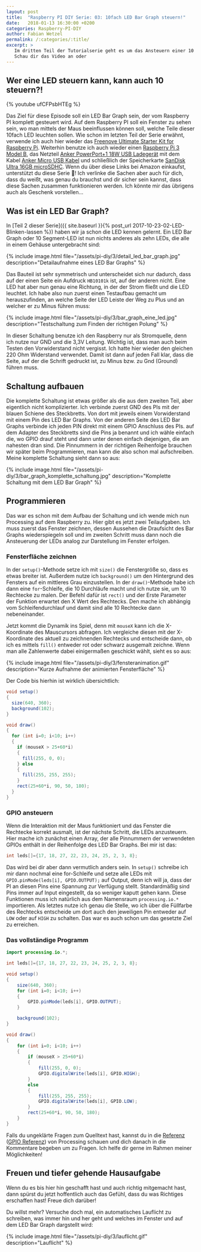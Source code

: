 ```yaml
---
layout: post
title:  "Raspberry PI DIY Serie: 03: 10fach LED Bar Graph steuern!"
date:   2018-01-13 16:30:00 +0200
categories: Raspberry-PI-DIY
author: Fabian Wetzel
permalink: /:categories/:title/
excerpt: >
   Im dritten Teil der Tutorialserie geht es um das Ansteuern einer 10 Segment-LED.
   Schau dir das Video an oder
---
```

## Wer eine LED steuern kann, kann auch 10 steuern?!

{% youtube ufCFPsbHTEg %}

Das Ziel für diese Episode soll ein LED Bar Graph sein, der vom Raspberry PI komplett gesteuert wird. Auf dem Raspberry PI soll ein Fenster zu sehen sein, wo man mittels der Maus beeinflussen können soll, welche Teile dieser 10fach LED leuchten sollen. Wie schon im letzten Teil der Serie erwähnt, verwende ich auch hier wieder das [Freenove Ultimate Starter Kit for Raspberry Pi](http://amzn.to/2halM2T). Weiterhin benutze ich auch wieder einen [Raspberry Pi 3 Model B](http://amzn.to/2x6jwne), das Netzteil [Anker PowerPort+1 18W USB Ladegerät](http://amzn.to/2w1ACid) mit dem Kabel [Anker Micro USB Kabel](http://amzn.to/2y6RZib) und schließlich der Speicherkarte [SanDisk Ultra 16GB microSDHC](http://amzn.to/2x5IMtR). Wenn du über diese Links bei Amazon einkaufst, unterstützt du diese Serie 🙏! Ich verlinke die Sachen aber auch für dich, dass du weißt, was genau du brauchst und dir sicher sein kannst, dass diese Sachen zusammen funktionieren werden. Ich könnte mir das übrigens auch als Geschenk vorstellen...

## Was ist ein LED Bar Graph?

In  [Teil 2 dieser Serie]({{ site.baseurl }}{% post_url 2017-10-23-02-LED-Blinken-lassen %}) haben wir ja schon die LED kennen gelernt. Ein LED Bar Graph oder 10 Segment-LED ist nun nichts anderes als zehn LEDs, die alle in einem Gehäuse untergebracht sind:

{% include image.html file="/assets/pi-diy/3/detail_led_bar_graph.jpg" description="Detailaufnahme eines LED Bar Graphs" %}

Das Bauteil ist sehr symmetrisch und unterscheidet sich nur dadurch, dass auf der einen Seite ein Aufdruck `HB10101k` ist, auf der anderen nicht. Eine LED hat aber nun genau eine Richtung, in der der Strom fließt und die LED leuchtet. Ich habe also nun zuerst einen Testaufbau gemacht um herauszufinden, an welche Seite der LED Leiste der Weg zu Plus und an welcher er zu Minus führen muss:

{% include image.html file="/assets/pi-diy/3/bar_graph_eine_led.jpg" description="Testschaltung zum Finden der richtigen Polung" %}

In dieser Schaltung benutze ich den Raspberry nur als Stromquelle, denn ich nutze nur GND und die 3,3V Leitung. Wichtig ist, dass man auch beim Testen den Vorwiderstand nicht vergisst. Ich hatte hier wieder den gleichen 220 Ohm Widerstand verwendet. Damit ist dann auf jeden Fall klar, dass die Seite, auf der die Schrift gedruckt ist, zu Minus bzw. zu Gnd (Ground) führen muss.

## Schaltung aufbauen

Die komplette Schaltung ist etwas größer als die aus dem zweiten Teil, aber eigentlich nicht komplizierter. Ich verbinde zuerst GND des PIs mit der blauen Schiene des Steckbretts. Von dort mit jeweils einem Vorwiderstand mit einem Pin des LED Bar Graphs. Von der anderen Seite des LED Bar Graphs verbinde ich jeden PIN direkt mit einem GPIO Anschluss des PIs. auf dem Adapter des Steckbretts sind die Pins ja benannt und ich wähle einfach die, wo GPIO drauf steht und dann unter denen einfach diejenigen, die am nahesten dran sind. Die Pinnummern in der richtigen Reihenfolge brauchen wir später beim Programmieren, man kann die also schon mal aufschreiben. Meine komplette Schaltung sieht dann so aus:

{% include image.html file="/assets/pi-diy/3/bar_graph_komplette_schaltung.jpg" description="Komplette Schaltung mit dem LED Bar Graph" %}

## Programmieren

Das war es schon mit dem Aufbau der Schaltung und ich wende mich nun Processing auf dem Raspberry zu. Hier gibt es jetzt zwei Teilaufgaben. Ich muss zuerst das Fenster zeichnen, dessen Aussehen die Draufsicht des Bar Graphs wiederspiegeln soll und im zweiten Schritt muss dann noch die Ansteuerung der LEDs analog zur Darstellung im Fenster erfolgen.

### Fensterfläche zeichnen

In der `setup()`-Methode setze ich mit `size()` die Fenstergröße so, dass es etwas breiter ist. Außerdem nutze ich `background()` um den Hintergrund des Fensters auf ein mittleres Grau einzustellen. In der `draw()`-Methode habe ich dann eine `for`-Schleife, die 10 Durchläufe macht und ich nutze sie, um 10 Rechtecke zu malen. Der Befehl dafür ist `rect()` und der Erste Parameter der Funktion erwartet den X Wert des Rechtecks. Den mache ich abhängig vom Schleifendurchlauf und damit sind alle 10 Rechtecke dann nebeneinander.

Jetzt kommt die Dynamik ins Spiel, denn mit `mouseX` kann ich die X-Koordinate des Mauscursors abfragen. Ich vergleiche diesen mit der X-Koordinate des aktuell zu zeichnenden Rechtecks und entscheide dann, ob ich es mittels `fill()` entweder rot oder schwarz ausgemalt zeichne. Wenn man alle Zahlenwerte dabei einigermaßen geschickt wählt, sieht es so aus:

{% include image.html file="/assets/pi-diy/3/fensteranimation.gif" description="Kurze Aufnahme der animierten Fensterfläche" %}

Der Code bis hierhin ist wirklich übersichtlich:

```java
void setup()
{
  size(640, 360);
  background(102);
}

void draw()
{
  for (int i=0; i<10; i++)
  {
    if (mouseX > 25+60*i)
    {
      fill(255, 0, 0);
    } else
    {
      fill(255, 255, 255);
    }
    rect(25+60*i, 90, 50, 180);
  }
}
```

### GPIO ansteuern

Wenn die Interaktion mit der Maus funktioniert und das Fenster die Rechtecke korrekt ausmalt, ist der nächste Schritt, die LEDs anzusteuern. Hier mache ich zunächst einen Array, der alle Pinnummern der verwendeten GPIOs enthält in der Reihenfolge des LED Bar Graphs. Bei mir ist das:

```java
int leds[]={17, 18, 27, 22, 23, 24, 25, 2, 3, 8};
```

Das wird bei dir aber dann vermutlich anders sein. In  `setup()` schreibe ich mir dann nochmal eine for-Schleife und setze alle LEDs mit `GPIO.pinMode(leds[i], GPIO.OUTPUT);` auf Output, denn ich will ja, dass der PI an diesen Pins eine Spannung zur Verfügung stellt. Standardmäßig sind Pins immer auf Input eingestellt, da so weniger kaputt gehen kann. Diese Funktionen muss ich natürlich aus dem Namensraum `processing.io.*` importieren. Als letztes nutze ich genau die Stelle, wo ich über die Füllfarbe des Rechtecks entscheide um dort auch den jeweiligen Pin entweder auf `LOW` oder auf `HIGH` zu schalten. Das war es auch schon um das gesetzte Ziel zu erreichen.

### Das vollständige Programm

```java
import processing.io.*;

int leds[]={17, 18, 27, 22, 23, 24, 25, 2, 3, 8};

void setup()
{
    size(640, 360);
    for (int i=0; i<10; i++)
    {
        GPIO.pinMode(leds[i], GPIO.OUTPUT);
    }

    background(102);
}

void draw()
{
    for (int i=0; i<10; i++)
    {
        if (mouseX > 25+60*i)
        {
            fill(255, 0, 0);
            GPIO.digitalWrite(leds[i], GPIO.HIGH);
        }
        else
        {
            fill(255, 255, 255);
            GPIO.digitalWrite(leds[i], GPIO.LOW);
        }
        rect(25+60*i, 90, 50, 180);
    }
}
```

Falls du ungeklärte Fragen zum Quelltext hast, kannst du in die [Referenz](https://processing.org/reference/) ([GPIO Referenz](https://processing.org/reference/libraries/io/GPIO.html)) von Processing schauen und dich danach in die Kommentare begeben um zu Fragen. Ich helfe dir gerne im Rahmen meiner Möglichkeiten!

## Freuen und tiefer gehende Hausaufgabe

Wenn du es bis hier hin geschafft hast und auch richtig mitgemacht hast, dann spürst du jetzt hoffentlich auch das Gefühl, dass du was Richtiges erschaffen hast! Freue dich darüber!

Du willst mehr? Versuche doch mal, ein automatisches Lauflicht zu schreiben, was immer hin und her geht und welches im Fenster und auf dem LED Bar Graph dargstellt wird:

{% include image.html file="/assets/pi-diy/3/lauflicht.gif" description="Lauflicht" %}
